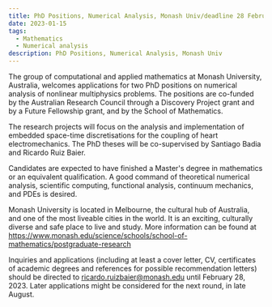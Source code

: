 ```yaml
---
title: PhD Positions, Numerical Analysis, Monash Univ/deadline 28 February 2023
date: 2023-01-15
tags:
  - Mathematics
  - Numerical analysis
description: PhD Positions, Numerical Analysis, Monash Univ
---
```


The group of computational and applied mathematics at Monash
University, Australia, welcomes applications for two PhD positions on
numerical analysis of nonlinear multiphysics problems. The positions
are co-funded by the Australian Research Council through a Discovery
Project grant and by a Future Fellowship grant, and by the School of
Mathematics.

The research projects will focus on the analysis and implementation of
embedded space-time discretisations for the coupling of heart
electromechanics. The PhD theses will be co-supervised by Santiago
Badia and Ricardo Ruiz Baier.

Candidates are expected to have finished a Master's degree in
mathematics or an equivalent qualification. A good command of
theoretical numerical analysis, scientific computing, functional
analysis, continuum mechanics, and PDEs is desired.

Monash University is located in Melbourne, the cultural hub of
Australia, and one of the most liveable cities in the world. It is an
exciting, culturally diverse and safe place to live and study. More
information can be found at
https://www.monash.edu/science/schools/school-of-mathematics/postgraduate-research

Inquiries and applications (including at least a cover letter, CV,
certificates of academic degrees and references for possible
recommendation letters) should be directed to
ricardo.ruizbaier@monash.edu until February 28, 2023. Later
applications might be considered for the next round, in late August.
